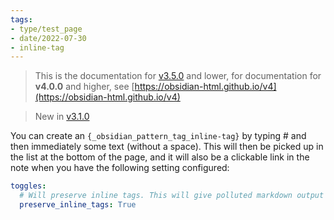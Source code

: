 ```yaml
---
tags:
- type/test_page
- date/2022-07-30
- inline-tag
---
```

   
> This is the documentation for [v3.5.0](../Changelog/v3.5.0.md) and lower, for documentation for **v4.0.0** and higher, see [https://obsidian-html.github.io/v4](https://obsidian-html.github.io/v4)   
   
> New in [v3.1.0](../Changelog/v3.1.0.md)   
   
You can create an `{_obsidian_pattern_tag_inline-tag}` by typing # and then immediately some text (without a space). This will then be picked up in the list at the bottom of the page, and it will also be a clickable link in the note when you have the following setting configured:    
   
``` yaml
toggles:
  # Will preserve inline tags. This will give polluted markdown output
  preserve_inline_tags: True
```
